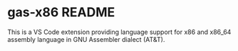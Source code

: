 # gas-x86 README

This is a VS Code extension providing language support for x86 and x86_64 assembly language in GNU Assembler dialect (AT&T).
